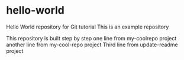 # hello-world
Hello World repository for Git tutorial
This is an example repository

This repository is built step by step
one line from my-coolrepo project
another line from my-cool-repo project
Third line from update-readme project